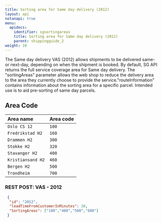 ```yaml
---
title: Sorting area for Same day delivery (2012)
layout: api
notanapi: true
menu:
  apidocs:
    identifier: sgsortingareas
    title: Sorting area for Same day delivery (2012)
    parent: shippingguide_2
weight: 10
---
```

The Same day delivery VAS (2012) allows shipments to be delivered same- or next-day, depending on when the shipment is booked. By default, SG API returns the full service coverage area for Same day delivery. The "sortingAreas" parameter allows the web shop to reduce the delivery area to the area they currently choose to provide the service."routeInformation" contains information about the sorting area for a specific parcel. Intended use is to aid pre-sorting of same day parcels.

## Area Code
| Area name        | Area code | 
|:-----------------|:------------|
| `Oslo CS 12` | `100` |
| `Fredrikstad H2` | `160` |
| `Drammen H2` | `300` |
| `Stokke H2` | `320` |
| `Stavanger H2` | `400` |
| `Kristiansand H2` | `460` |
| `Bergen H2`| `500`|
| `Trondheim` | `700` |


### REST POST:  VAS - 2012
```json
 {
  "id": "2012",
  "leadTimeFromCustomerInMinutes": 30,
  "SortingAreas": ["100","400","500","600"]
 }        
``` 
